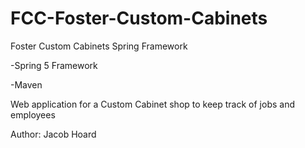 # FCC-Foster-Custom-Cabinets
Foster Custom Cabinets Spring Framework

-Spring 5 Framework

-Maven

Web application for a Custom Cabinet shop to keep track of jobs and employees

Author: Jacob Hoard